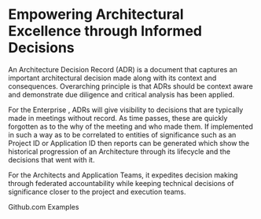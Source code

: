 # Empowering Architectural Excellence through Informed Decisions

An Architecture Decision Record (ADR) is a document that captures an important architectural decision made along with its context and consequences. Overarching principle is that ADRs should be context aware and demonstrate due diligence and critical analysis has been applied.

For the Enterprise , ADRs will give visibility to decisions that are typically made in meetings without record. As time passes, these are quickly forgotten as to the why of the meeting and who made them.   If implemented in such a way as to be correlated to entities of significance such as an Project ID or Application ID then reports can be generated which show the historical progression of an Architecture through its lifecycle and the decisions that went with it.

For the Architects and Application Teams, it expedites decision making through federated accountability while keeping technical decisions of significance closer to the project and execution teams. 

Github.com Examples
